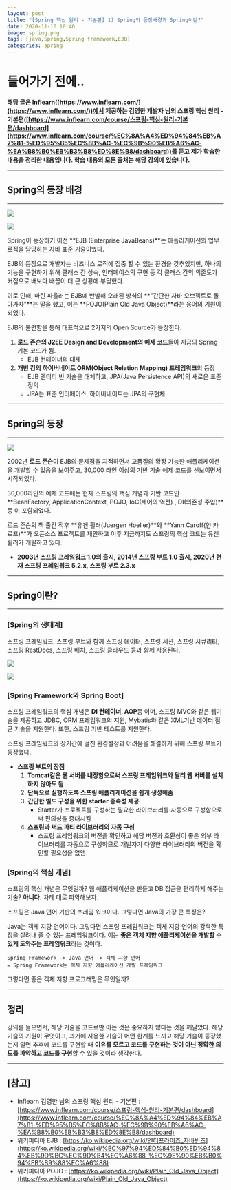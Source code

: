 ```yaml
---
layout: post
title: "[Spring 핵심 원리 - 기본편] 1) Spring의 등장배경과 Spring이란?"
date: 2020-11-10 10:40
image: spring.png
tags: [java,Spring,Spring framework,EJB]
categories: spring
---
```

# 들어가기 전에..

 **해당 글은 Inflearn([https://www.inflearn.com/](https://www.inflearn.com/))에서 제공하는 김영한 개발자 님의 스프링 핵심 원리 - 기본편([https://www.inflearn.com/course/스프링-핵심-원리-기본편/dashboard](https://www.inflearn.com/course/%EC%8A%A4%ED%94%84%EB%A7%81-%ED%95%B5%EC%8B%AC-%EC%9B%90%EB%A6%AC-%EA%B8%B0%EB%B3%B8%ED%8E%B8/dashboard))를 듣고 제가 학습한 내용을 정리한 내용입니다. 학습 내용의 모든 출처는 해당 강의에 있습니다.**


---
## Spring의 등장 배경

---

![](2020-11-09-15-42-53.png)

![](2020-11-09-15-42-11.png)

 Spring이 등장하기 이전 **EJB (Enterprise  JavaBeans)**는 애플리케이션의 업무 로직을 담당하는 자바 표준 기술이었다.

 EJB의 등장으로 개발자는 비즈니스 로직에 집중 할 수 있는 환경을 갖추었지만, 하나의 기능을 구현하기 위해 클래스 간 상속, 인터페이스의 구현 등 각 클래스 간의 의존도가 커짐으로 배보다 배꼽이 더 큰 상황에 부딪혔다.

 이로 인해, 마틴 파울러는 EJB에 반발해 오래된 방식의 **"간단한 자바 오브젝트로 돌아가자"**는 말을 했고, 이는 **POJO(Plain Old Java Object)**라는 용어의 기원이 되었다.

 EJB의 불편함을 통해 대표적으로 2가지의 Open Source가 등장한다.

1. **로드 존슨의 J2EE Design and Development의 예제 코드**들이 지금의 Spring 기본 코드가 됨. 
    - EJB 컨테이너의 대체
2. **개빈 킹의 하이버네이트 ORM(Object Relation Mapping) 프레임워크**의 등장
    - EJB 엔티티 빈 기술을 대체하고, JPA(Java Persistence API)의 새로운 표준 정의
    - JPA는 표준 인터페이스, 하이버네이트는 JPA의 구현체

---

## Spring의 등장

---

![](2020-11-09-15-43-02.png)

 2002년 **로드 존슨**이 EJB의 문제점을 지적하면서 고품질의 확장 가능한 애플리케이션을 개발할 수 있음을 보여주고, 30,000 라인 이상의 기반 기술 예제 코드를 선보이면서 시작되었다.

 30,000라인의 예제 코드에는 현재 스프링의 핵심 개념과 기반 코드인 **BeanFactory, ApplicationContext, POJO, IoC(제어의 역전) , DI(의존성 주입)**등 이 포함되었다.

 로드 존슨의 책 출간 직후 **유겐 휠러(Juergen Hoeller)**와 **Yann Caroff(얀 카로프)**가 오픈소스 프로젝트를 제안하고 이후 지금까지도 스프링의 핵심 코드는 유겐 휠러가 개발하고 있다.

- **2003년 스프링 프레임워크 1.0의 출시, 2014년 스프링 부트 1.0 출시, 2020년 현재 스프링 프레임워크 5.2.x, 스프링 부트 2.3.x**

---

## Spring이란?

---

### [Spring의 생태계]

스프링 프레임워크, 스프링 부트와 함께 스프링 데이터, 스프링 세션, 스프링 시큐리티, 스프링 RestDocs, 스프링 배치, 스프링 클라우드 등과 함께 사용된다.

![](2020-11-09-15-42-11.png)

![](2020-11-09-15-41-10.png)

### [Spring Framework와 Spring Boot]

스프링 프레임워크의 핵심 개념은 **DI 컨테이너, AOP**등 이며, 스프링 MVC와 같은 웹기술을 제공하고 JDBC, ORM 프레임워크의 지원, Mybatis와 같은 XML기반 데이터 접근 기술을 지원한다. 또한, 스프링 기반 테스트를 지원한다. 

스프링 프레임워크의 장기간에 걸친 환경설정과 어려움을 해결하기 위해 스프링 부트가 등장했다.

- **스프링 부트의 장점**
    1. **Tomcat같은 웹 서버를 내장함으로써 스프링 프레임워크와 달리 웹 서버를 설치하지 않아도 됨**
    2. **단독으로 실행하도록 스프링 애플리케이션을 쉽게 생성해줌**
    3. **간단한 빌드 구성을 위한 starter 종속성 제공**
        - Starter가 프로젝트를 구성하는 필요한 라이브러리를 자동으로 구성함으로써 편의성을 증대시킴
    4. **스프링과 써드 파티 라이브러리의 자동 구성**
        - 스프링 프레임워크의 버전을 확인하고 해당 버전과 호환성이 좋은 외부 라이브러리를 자동으로 구성하므로 개발자가 다양한 라이브러리의 버전을 확인할 필요성을 없앰

### [Spring의 핵심 개념]

 스프링의 핵심 개념은 무엇일까? 웹 애플리케이션을 만들고 DB 접근을 편리하게 해주는 기술? **아니다.** 차례 대로 파악해보자.

스프링은 Java 언어 기반의 프레임 워크이다. 그렇다면 Java의 가장 큰 특징은?

Java는 객체 지향 언어이다. 그렇다면 스프링 프레임워크는 객체 지향 언어의 강력한 특징을 살려내 줄 수 있는 프레임워크이다. 이는 **좋은 객체 지향 애플리케이션을 개발할 수 있게 도와주는 프레임워크**라는 것이다.

```
Spring Framework -> Java 언어 -> 객체 지향 언어
= Spring Framework는 객체 지향 애플리케이션 개발 프레임워크
```

그렇다면 좋은 객체 지향 프로그래밍은 무엇일까? 

---

## 정리

 강의를 들으면서, 해당 기술을 코드로만 아는 것은 중요하지 않다는 것을 깨달았다. 해당 기술의 기원이 무엇이고, 과거에 사용한 기술이 어떤 한계를 느끼고 해당 기술이 등장했는지 알면 추후에 코드를 구현할 때 **이유를 모르고 코드를 구현하는 것이 아닌 정확한 의도를 파악하고 코드를 구현**할 수 있을 것이라 생각한다.

---

## [참고]

- Inflearn 김영한 님의 스프링 핵심 원리 - 기본편 : [https://www.inflearn.com/course/스프링-핵심-원리-기본편/dashboard](https://www.inflearn.com/course/%EC%8A%A4%ED%94%84%EB%A7%81-%ED%95%B5%EC%8B%AC-%EC%9B%90%EB%A6%AC-%EA%B8%B0%EB%B3%B8%ED%8E%B8/dashboard)
- 위키피디아 EJB : [https://ko.wikipedia.org/wiki/엔터프라이즈_자바빈즈](https://ko.wikipedia.org/wiki/%EC%97%94%ED%84%B0%ED%94%84%EB%9D%BC%EC%9D%B4%EC%A6%88_%EC%9E%90%EB%B0%94%EB%B9%88%EC%A6%88)
- 위키피디아 POJO : [https://ko.wikipedia.org/wiki/Plain_Old_Java_Object](https://ko.wikipedia.org/wiki/Plain_Old_Java_Object)